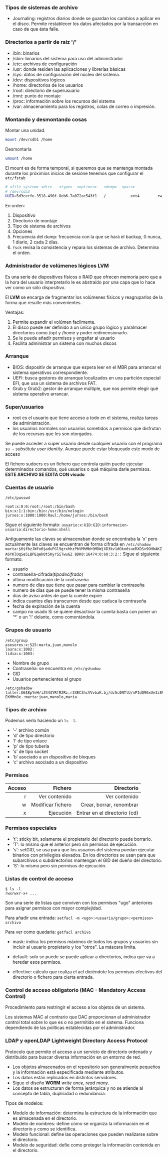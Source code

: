 ### Tipos de sistemas de archivo
*	Journaling: registros diarios donde se guardan los cambios a aplicar en el disco. Permite restablecer los datos afectados por la transacción en caso de que ésta falle.

### Directorios a partir de raiz '/'

*	/bin: binarios
*	/sbin: binarios del sistema para uso del administrador
*	/etc: archivos de configuración
*	/usr: donde residen las aplicaciones y librerías básicas
*	/sys: datos de configuración del núcleo del sistema.
*	/dev: dispositivos lógicos
*	/home: directorios de los usuarios
*	/root: directorio de superusuario
*	/mnt: punto de montaje
*	/proc: información sobre los recursos del sistema
*	/var: almacenamiento para los registros, colas de correo o impresión.

### Montando y desmontando cosas
Montar una unidad.
```sh
mount /dev/sdb1 /home
```

Desmontarla
```sh
umount /home
```

El mount es de forma temporal, si queremos que se mantenga montada durante los próximios inicios de sesióne tenemos que configurar el `etc/fstab`

```sh
# <file system>	<dir>	<type>	<options>	<dump>	<pass>
# /dev/sda3
UUID=5d3cecfe-3518-490f-8eb6-7a072ac543f1	/         	ext4      	rw,relatime,data=ordered	0 1
```

En orden:

1.	Dispositivo
2.	Directorio de montaje
3.	Tipo de sistema de archivos
4.	Opciones
5.	Frecuencia del dump: frecuencia con la que se hará el backup, 0 nunca, 1 diario, 2 cada 2 días.
6.	`fsck` revisa la consistencia y repara los sistemas de archivo. Determina el orden.

### Administrador de volúmenes lógicos LVM
Es una serie de dispositivos físicos o RAID que ofrecen memoria pero que a la hora del usuario interpretarlo le es abstraído por una capa que lo hace ver como un sólo dispositivo.

El **LVM** se encarga de fragmentar los volúmenes físicos y reagruparlos de la forma que resulte más convenientes.

Ventajas:
1.	Permite expandir el volúmen facilmente.
2.	El disco puede ser definido a un único grupo lógico y paralmacer directorios como /opt y /home y poder redimensionarlo.
3.	Se le puede añadir permisos y engañar al usuario
4.	Facilita administrar un sistema con muchos discos

### Arranque
*	BIOS: dispositiv de arranque que espera leer en el MBR para arrancar el sistema operativos correspondiente.
*	UEFI: busca gestores de arranque localizados en una partición especial EFI, que usa un sistema de archivos FAT.
*	Grub y Grub2: gestor de arranque múltiple, que nos permite elegir qué sistema operativo arrancar.

### Super/usuarios

*	root es el usuario que tiene acceso a todo en el sistema, realiza tareas de administración.
*	los usuarios normales son usuarios sometidos a permisos que disfrutan de los recursos que les son otorgados.

Se puede acceder a super usuario desde cualquier usuario con el programa `su -` *substitute user identity*. Aunque puede estar bloqueado este modo de acceso

El fichero sudoers es un fichero que controla quién puede ejecutar determinados comandos, qué usuarios o qué máquina darle permisos.
**ESTE ARCHIVO SE EDITA CON visudo**

### Cuentas de usuario
`/etc/passwd`
```
root:x:0:0:root:/root:/bin/bash
bin:x:1:1:bin:/bin:/usr/bin/nologin
jurses:x:1000:1000:Raul:/home/jurses:/bin/bash
```
Sigue el siguiente formato:
`usuario:x:UID:GID:informacion-usuario:directorio-home:shell`

Antiguamente las claves se almacenaban donde se encontraba la 'x' pero actualmente las claves se encuentran de forma cifrada en `/etc/shadow`
`marta:$6$fbzJWfo6$aduPGl9grxhhzPbVMhMbh9MDWjXD3kv1dOkodsueRXDSv9OHbAKZA6YKlOqSe5LBPEqek0t5KyrSiTwuGZ
8DK0:16474:0:60:3:2::`
Sigue el siguiente formato:
* usuario
* contraseña-cifrada($tipo de cifrado$)
* última modificación de la contraseña 
* numero de días que tiene que pasar para cambiar la contraseña
* numero de días que se puede tener la misma contraseña
* días de aviso antes de que la cuente expire
* indica cuantos días transcurren desde que caduca la contraseña
* fecha de expiración de la cuenta
* campo no usado
Si se quiere desactivar la cuenta basta con poner un '\*' o un '!' delante, como comentándola.

### Grupos de usuario
```
/etc/group
asesores:x:525:marta,juan,manolo
laura:x:1002:
lidia:x:1003:
```
*	Nombre de grupo
*	Contraseña: se encuentra en `/etc/gshadow`
*	GID
*	Usuarios pertenecientes al grupo

```
/etc/gshadow
taller:$6$8pYeH/iZ44$YRfR2Rz.r3XEC3hcVVvbaK.bj/dz5c0NTlU/nPIdQ9GxUe3z89NgDMCihaQ8EH6mJH4BAyAw4G37hf
EKMMn8x.:marta:juan,manolo,maria
```

### Tipos de archivo
Podemos verlo haciendo un `ls -l`.

*	'-' archivo común
*	'd' de tipo directorio
*	'l' de tipo enlace
*	'p' de tipo tubería
*	's' de tipo socket
*	'b' asociado a un dispositivo de bloques
*	'c' archivo asociado a un dispositivo

### Permisos

| Acceso	| Fichero	| Directorio	| 
| ---------:| ---------:| -------------:|
| r	| Ver contenido	| Ver contenido	| 
| w	| Modificar fichero	| Crear, borrar, renombrar	| 
| x	| Ejecución	| Entrar en el directorio (cd)	| 

### Permisos especiales

*	't': sticky bit, solamente el propietario del directorio puede borrarlo.
*	'T': lo mismo que el anterior pero sin permisos de ejecución.
*	's': setGID, se usa para que los usuarios del sistema puedan ejecutar binarios con privilegios elevados. En los directorios se usan para que subarchivos o subdirectorios mantengan el GID del dueño del directorio.
*	'S': lo mismo pero sin permisos de ejecución.

### Listas de control de acceso
```
$ ls -l
rwxrwxr‐x+ ...
```
Son una serie de listas que conviven con los permisos "ugo" anteriores para asignar permisos con mayor complejidad.

Para añadir una entrada:
`setfacl -m <ugo>:<usuario/grupo>:<permisos> archivo`

Para ver como quedaría:
`getfacl archivo`

* mask: indica los permisos máximos de todos los grupos y usuarios sin incluir al usuario propietario y los "otros". La máscara limita.

* default: solo se puede se puede aplicar a directorios, indica que va a heredar esos permisos.

* effective: cálculo que realiza el acl diciéndote los permisos efectivos del directorio o fichero para cierta entrada.

### Control de acceso obligatorio (MAC - Mandatory Access Control)

Procedimiento para restringir el acceso a los objetos de un sistema.

Los sistemas MAC al contrario que DAC proporcionan al administrador control total sobre lo que es o no permitido en el sistema. Funciona dependiendo de las políticas establecidas por el administrador.

### LDAP y openLDAP Lightweight Directory Access Protocol

Protocolo que permite el acceso a un servicio de directorio ordenado y distribuido para buscar diversa información en un entorno de red.

*	Los objetos almacenados en el repositorio son generalmente pequeños y la información está especificada mediante atributos.
*	Los datos están replicados en distintos servidores.
*	Sigue el diseño **WORM** *write once, read many*.
*	Los datos se estructuran de forma jerárquica y no se atiende al concepto de tabla, duplicidad o redundancia.

Tipos de modelos:
*	Modelo de información: determina la estructura de la información que es almacenada en el directorio.
*	Modelo de nombres: define cómo se organiza la información en el directorio y como se identifica.
*	Modelo funcional: define las operaciones que pueden realizarse sobre el directorio.
*	Modelo de seguridad: defie como proteger la información contenida en el directorio.


